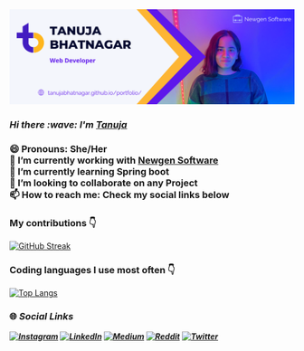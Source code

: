 <img src="Web Developer.png" width="1000px">
<h3><b><i>Hi there :wave:   I'm <a href="https://tanujabhatnagar.github.io/portfolio/">Tanuja</a></i></b><h3>

😄 Pronouns: She/Her </br>
🔭 I’m currently working with [Newgen Software](https://newgensoft.com/)  </br>
🌱 I’m currently learning Spring boot </br>
👯 I’m looking to collaborate on any Project </br>
📫 How to reach me: Check my social links below </br>

### My contributions :point_down:
[![GitHub Streak](https://streak-stats.demolab.com/?user=tanujabhatnagar)](https://git.io/streak-stats)

### Coding languages I use most often :point_down:
[![Top Langs](https://github-readme-stats.vercel.app/api/top-langs/?username=tanujabhatnagar&layout=compact)](https://github.com/tanujabhatnagar/github-readme-stats)

### <b>🌐 <i> Social Links<b><i>
[![Instagram](https://img.shields.io/badge/Instagram-E4405F?style=for-the-badge&logo=instagram&logoColor=white)](https://www.instagram.com/tanujabhatnagar_/)
[![LinkedIn](https://img.shields.io/badge/LinkedIn-0077B5?style=for-the-badge&logo=linkedin&logoColor=white)](https://www.linkedin.com/in/tanujabhatnagar/)
[![Medium](https://img.shields.io/badge/Medium-12100E?style=for-the-badge&logo=medium&logoColor=white)](https://tanujabhatnagar.medium.com/)
[![Reddit](https://img.shields.io/badge/Reddit-FF4500?style=for-the-badge&logo=reddit&logoColor=white)](https://www.reddit.com/user/tanujabhatnagar_/)
[![Twitter](https://img.shields.io/twitter/follow/TechieTanuja?logo=Twitter&style=for-the-badge)](https://twitter.com/TechieTanuja)



<!--
**tanujabhatnagar/tanujabhatnagar** is a ✨ _special_ ✨ repository because its `README.md` (this file) appears on your GitHub profile.

Here are some ideas to get you started:

-.
- 🤔 I’m looking for help with ...
- 💬 Ask me about ...
-  ...
- ...
- ⚡ Fun fact: ...
-->
